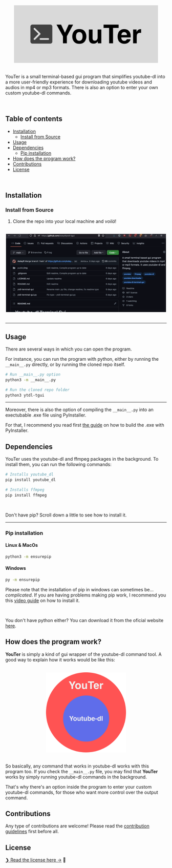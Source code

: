 <div align="center">
  <img src="https://raw.githubusercontent.com/AsleyR/YouTer/main/public/img/YouTer%20Logo%20500-200.png" width="450">
</div>

<br>

YouTer is a small terminal-based gui program that simplifies youtube-dl into a more user-friendly experience for downloading youtube videos and audios in mp4 or mp3 formats. There is also an option to enter your own custom youtube-dl commands.

<br>

<h2> Table of contents</h2>

- [Installation](#installation)
  - [Install from Source](#install-from-source)
- [Usage](#usage)
- [Dependencies](#dependencies)
  - [Pip installation](#pip-installation)
- [How does the program work?](#how-does-the-program-work)
- [Contributions](#contributions)
- [License](#license)

<br>

## Installation

### Install from Source

1. Clone the repo into your local machine and _voilá_!

<br>

<div align="center">
<img src="https://raw.githubusercontent.com/AsleyR/YouTer/main/public/img/clone_repo_guide.gif" width="500">
</div>

<br>

---

## Usage

There are several ways in which you can open the program.

For instance, you can run the program with python, either by running the `__main__.py` directly, or by running the cloned repo itself.

```bash
# Run __main__.py option
python3 -m __main__.py
```
```bash
# Run the cloned repo folder
python3 ytdl-tgui
```

---

Moreover, there is also the option of compiling the `__main__.py` into an exectubable .exe file using PyInstaller. 

For that, I recommend you read first [the guide](GUIDE-BUILD-EXE.md) on how to build the .exe with PyInstaller.


## Dependencies
YouTer uses the youtube-dl and ffmpeg packages in the background. To install them, you can run the following commands:

```bash
# Installs youtube_dl
pip install youtube_dl
```
```bash
# Installs ffmpeg
pip install ffmpeg
```
<br>

Don't have pip? Scroll down a little to see how to install it.

---
### Pip installation

<h4>Linux & MacOs</h4>

```bash
python3 -m ensurepip
```

<h4>Windows</h4>

```bash
py -m ensurepip
```
Please note that the installation of pip in windows can sometimes be... _complicated_. If you are having problems making pip work, I recommend you this [video guide](https://youtu.be/c_qNC1lL4qA) on how to install it.

<br>

You don't have python either? You can download it from the oficial website <a href="https://www.python.org/downloads/" target="_blank">here</a>.

## How does the program work?
**YouTer** is simply a kind of gui wrapper of the youtube-dl command tool. A good way to explain how it works would be like this:

<br>
<div align="center">
<img src="https://raw.githubusercontent.com/AsleyR/YouTer/main/public/img/YouTer%20Explained.svg" width=250>
</div>

<br>

So basically, any command that works in youtube-dl works with this program too. If you check the `__main__.py` file, you may find that **YouTer** works by simply running youtube-dl commands in the background.

That's why there's an option inside the program to enter your custom youtube-dl commands, for those who want more control over the output command.

## Contributions
Any type of contributions are welcome! Please read the [contribution guidelines](CONTRIBUTING.md) first before all.

## License

[❯ Read the license here →](LICENSE.md) 🔏
